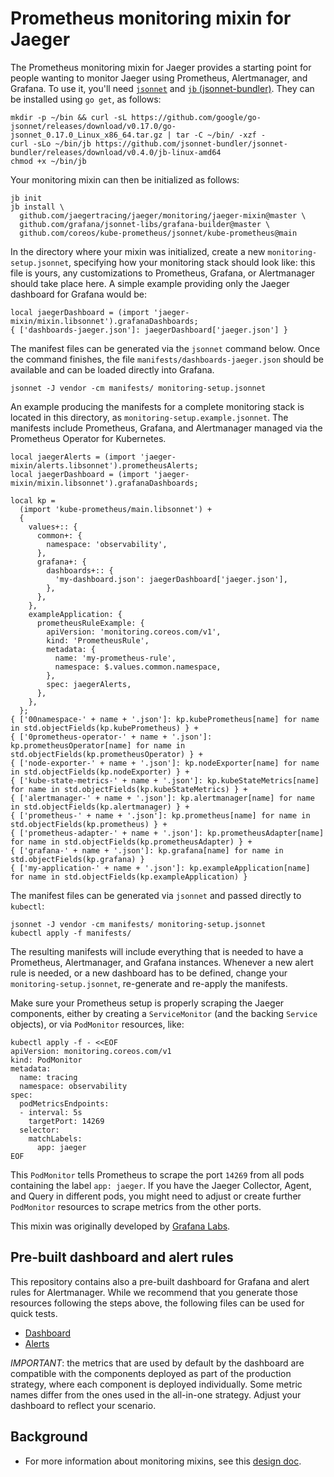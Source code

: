 # Prometheus monitoring mixin for Jaeger

The Prometheus monitoring mixin for Jaeger provides a starting point for people wanting to monitor Jaeger using Prometheus, Alertmanager, and Grafana. To use it, you'll need [`jsonnet`](https://github.com/google/go-jsonnet) and [`jb` (jsonnet-bundler)](https://github.com/jsonnet-bundler/jsonnet-bundler). They can be installed using `go get`, as follows:

```console
mkdir -p ~/bin && curl -sL https://github.com/google/go-jsonnet/releases/download/v0.17.0/go-jsonnet_0.17.0_Linux_x86_64.tar.gz | tar -C ~/bin/ -xzf -
curl -sLo ~/bin/jb https://github.com/jsonnet-bundler/jsonnet-bundler/releases/download/v0.4.0/jb-linux-amd64
chmod +x ~/bin/jb
```

Your monitoring mixin can then be initialized as follows:

```console
jb init
jb install \
  github.com/jaegertracing/jaeger/monitoring/jaeger-mixin@master \
  github.com/grafana/jsonnet-libs/grafana-builder@master \
  github.com/coreos/kube-prometheus/jsonnet/kube-prometheus@main
```

In the directory where your mixin was initialized, create a new `monitoring-setup.jsonnet`, specifying how your monitoring stack should look like: this file is yours, any customizations to Prometheus, Grafana, or Alertmanager should take place here. A simple example providing only the Jaeger dashboard for Grafana would be:

```jsonnet
local jaegerDashboard = (import 'jaeger-mixin/mixin.libsonnet').grafanaDashboards;
{ ['dashboards-jaeger.json']: jaegerDashboard['jaeger.json'] }
```

The manifest files can be generated via the `jsonnet` command below. Once the command finishes, the file `manifests/dashboards-jaeger.json` should be available and can be loaded directly into Grafana.

```console
jsonnet -J vendor -cm manifests/ monitoring-setup.jsonnet
```

An example producing the manifests for a complete monitoring stack is located in this directory, as `monitoring-setup.example.jsonnet`. The manifests include Prometheus, Grafana, and Alertmanager managed via the Prometheus Operator for Kubernetes.

```jsonnet
local jaegerAlerts = (import 'jaeger-mixin/alerts.libsonnet').prometheusAlerts;
local jaegerDashboard = (import 'jaeger-mixin/mixin.libsonnet').grafanaDashboards;

local kp =
  (import 'kube-prometheus/main.libsonnet') +
  {
    values+:: {
      common+: {
        namespace: 'observability',
      },
      grafana+: {
        dashboards+:: {
          'my-dashboard.json': jaegerDashboard['jaeger.json'],
        },
      },
    },
    exampleApplication: {
      prometheusRuleExample: {
        apiVersion: 'monitoring.coreos.com/v1',
        kind: 'PrometheusRule',
        metadata: {
          name: 'my-prometheus-rule',
          namespace: $.values.common.namespace,
        },
        spec: jaegerAlerts,
      },
    },
  };
{ ['00namespace-' + name + '.json']: kp.kubePrometheus[name] for name in std.objectFields(kp.kubePrometheus) } +
{ ['0prometheus-operator-' + name + '.json']: kp.prometheusOperator[name] for name in std.objectFields(kp.prometheusOperator) } +
{ ['node-exporter-' + name + '.json']: kp.nodeExporter[name] for name in std.objectFields(kp.nodeExporter) } +
{ ['kube-state-metrics-' + name + '.json']: kp.kubeStateMetrics[name] for name in std.objectFields(kp.kubeStateMetrics) } +
{ ['alertmanager-' + name + '.json']: kp.alertmanager[name] for name in std.objectFields(kp.alertmanager) } +
{ ['prometheus-' + name + '.json']: kp.prometheus[name] for name in std.objectFields(kp.prometheus) } +
{ ['prometheus-adapter-' + name + '.json']: kp.prometheusAdapter[name] for name in std.objectFields(kp.prometheusAdapter) } +
{ ['grafana-' + name + '.json']: kp.grafana[name] for name in std.objectFields(kp.grafana) }
{ ['my-application-' + name + '.json']: kp.exampleApplication[name] for name in std.objectFields(kp.exampleApplication) }
```

The manifest files can be generated via `jsonnet` and passed directly to `kubectl`:

```console
jsonnet -J vendor -cm manifests/ monitoring-setup.jsonnet
kubectl apply -f manifests/
```

The resulting manifests will include everything that is needed to have a Prometheus, Alertmanager, and Grafana instances. Whenever a new alert rule is needed, or a new dashboard has to be defined, change your `monitoring-setup.jsonnet`, re-generate and re-apply the manifests.

Make sure your Prometheus setup is properly scraping the Jaeger components, either by creating a `ServiceMonitor` (and the backing `Service` objects), or via `PodMonitor` resources, like:

```console
kubectl apply -f - <<EOF
apiVersion: monitoring.coreos.com/v1
kind: PodMonitor
metadata:
  name: tracing
  namespace: observability
spec:
  podMetricsEndpoints:
  - interval: 5s
    targetPort: 14269
  selector:
    matchLabels:
      app: jaeger
EOF
```

This `PodMonitor` tells Prometheus to scrape the port `14269` from all pods containing the label `app: jaeger`. If you have the Jaeger Collector, Agent, and Query in different pods, you might need to adjust or create further `PodMonitor` resources to scrape metrics from the other ports.

This mixin was originally developed by [Grafana Labs](https://github.com/grafana/jsonnet-libs/tree/master/jaeger-mixin).

## Pre-built dashboard and alert rules

This repository contains also a pre-built dashboard for Grafana and alert rules for Alertmanager. While we recommend that you generate those resources following the steps above, the following files can be used for quick tests.

- [Dashboard](./dashboard-for-grafana.json)
- [Alerts](./prometheus_alerts.yml)

_IMPORTANT_: the metrics that are used by default by the dashboard are compatible with the components deployed as part of the production strategy, where each component is deployed individually. Some metric names differ from the ones used in the all-in-one strategy. Adjust your dashboard to reflect your scenario.

## Background

* For more information about monitoring mixins, see this [design doc](https://docs.google.com/document/d/1A9xvzwqnFVSOZ5fD3blKODXfsat5fg6ZhnKu9LK3lB4/view).
